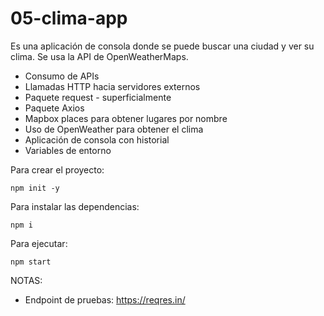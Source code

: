 # 05-clima-app

Es una aplicación de consola donde se puede buscar una ciudad y ver su clima. Se usa la API de OpenWeatherMaps.

- Consumo de APIs
- Llamadas HTTP hacia servidores externos
- Paquete request - superficialmente
- Paquete Axios
- Mapbox places para obtener lugares por nombre
- Uso de OpenWeather para obtener el clima
- Aplicación de consola con historial
- Variables de entorno

Para crear el proyecto:

```
npm init -y
```

Para instalar las dependencias:

```
npm i
```

Para ejecutar:

```
npm start
```

NOTAS:

- Endpoint de pruebas: https://reqres.in/
